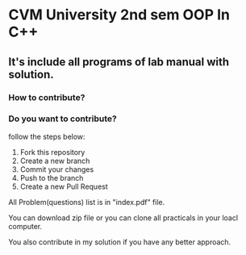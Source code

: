 # CVM University 2nd sem OOP In C++
## It's include all programs of lab manual with solution.
### How to contribute?

### Do you want to contribute?
follow the steps below:


1. Fork this repository
2. Create a new branch
3. Commit your changes
4. Push to the branch
5. Create a new Pull Request


All Problem(questions) list is in "index.pdf" file.

You can download zip file or you can clone all practicals in your loacl computer.

You also contribute in my solution if you have any better approach.
